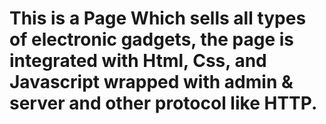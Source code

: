 # This is a Page Which sells all types of electronic gadgets, the page is integrated with Html, Css, and Javascript wrapped with admin & server and other protocol like HTTP.
